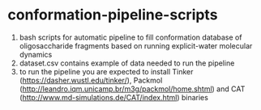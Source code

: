 # conformation-pipeline-scripts
1) bash scripts for automatic pipeline to fill conformation database of oligosaccharide fragments based on running explicit-water molecular dynamics
2) dataset.csv contains example of data needed to run the pipeline
3) to run the pipeline you are expected to install Tinker (https://dasher.wustl.edu/tinker/), Packmol (http://leandro.iqm.unicamp.br/m3g/packmol/home.shtml) and CAT (http://www.md-simulations.de/CAT/index.html) binaries
